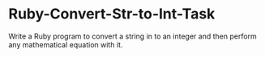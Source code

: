 # Ruby-Convert-Str-to-Int-Task
Write a Ruby program to convert a string in to an integer and then perform any mathematical equation with it.
